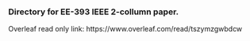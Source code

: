 <h3>Directory for EE-393 IEEE 2-collumn paper. </h3>
Overleaf read only link: https://www.overleaf.com/read/tszymzgwbdcw
